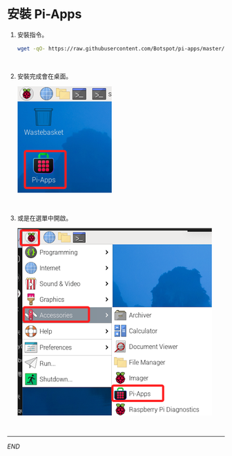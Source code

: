 # 安裝 Pi-Apps

1. 安裝指令。

   ```bash
   wget -qO- https://raw.githubusercontent.com/Botspot/pi-apps/master/install | bash
   ```

<br>

2. 安裝完成會在桌面。

   ![](images/img_12.png)

<br>

3. 或是在選單中開啟。

   ![](images/img_13.png)

<br>

___

_END_